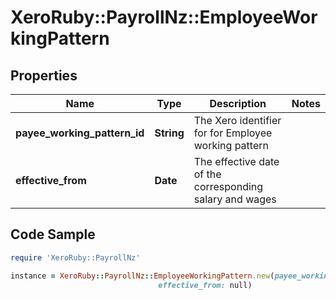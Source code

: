 # XeroRuby::PayrollNz::EmployeeWorkingPattern

## Properties

Name | Type | Description | Notes
------------ | ------------- | ------------- | -------------
**payee_working_pattern_id** | **String** | The Xero identifier for for Employee working pattern | 
**effective_from** | **Date** | The effective date of the corresponding salary and wages | 

## Code Sample

```ruby
require 'XeroRuby::PayrollNz'

instance = XeroRuby::PayrollNz::EmployeeWorkingPattern.new(payee_working_pattern_id: null,
                                 effective_from: null)
```


